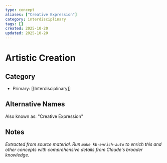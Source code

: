 ```yaml
---
type: concept
aliases: ["Creative Expression"]
category: interdisciplinary
tags: []
created: 2025-10-20
updated: 2025-10-20
---
```


# Artistic Creation

## Category

- Primary: [[Interdisciplinary]]

## Alternative Names

Also known as: "Creative Expression"

## Notes

*Extracted from source material. Run `make kb-enrich-auto` to enrich this and other concepts with comprehensive details from Claude's broader knowledge.*

